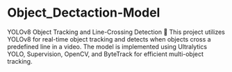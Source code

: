 # Object_Dectaction-Model
YOLOv8 Object Tracking and Line-Crossing Detection 🚀 This project utilizes YOLOv8 for real-time object tracking and detects when objects cross a predefined line in a video. The model is implemented using Ultralytics YOLO, Supervision, OpenCV, and ByteTrack for efficient multi-object tracking.  
